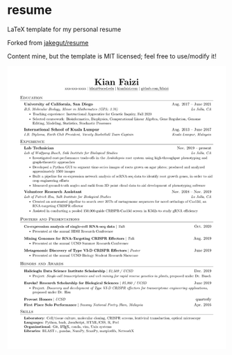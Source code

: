 # resume
LaTeX template for my personal resume

Forked from [jakegut/resume](https://github.com/jakegut/resume)

Content mine, but the template is MIT licensed; feel free to use/modify it! 

![Resume Preview](resume.png)
